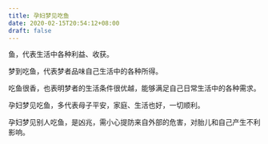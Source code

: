 ```yaml
---
title: 孕妇梦见吃鱼
date: 2020-02-15T20:54:12+08:00
draft: false
---
```


鱼，代表生活中各种利益、收获。

梦到吃鱼，代表梦者品味自己生活中的各种所得。

吃鱼很香，也表明梦者的生活条件很优越，能够满足自己日常生活中的各种需求。


孕妇梦见吃鱼，多代表母子平安，家庭、生活也好，一切顺利。


孕妇梦见别人吃鱼，是凶兆，需小心提防来自外部的危害，对胎儿和自己产生不利影响。

